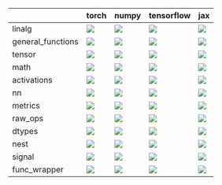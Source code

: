 |                   | torch                                                                                                                                                           | numpy                                                                                                                                                           | tensorflow                                                                                                                                                      | jax                                                                                                                                                             |
|:------------------|:----------------------------------------------------------------------------------------------------------------------------------------------------------------|:----------------------------------------------------------------------------------------------------------------------------------------------------------------|:----------------------------------------------------------------------------------------------------------------------------------------------------------------|:----------------------------------------------------------------------------------------------------------------------------------------------------------------|
| linalg            | <a href="Tensorflow Frontend/submodules/linalg.md" rel="noopener noreferrer" target="_blank"><img src=https://img.shields.io/badge/-failure-red></a>            | <a href="Tensorflow Frontend/submodules/linalg.md" rel="noopener noreferrer" target="_blank"><img src=https://img.shields.io/badge/-failure-red></a>            | <a href="Tensorflow Frontend/submodules/linalg.md" rel="noopener noreferrer" target="_blank"><img src=https://img.shields.io/badge/-failure-red></a>            | <a href="Tensorflow Frontend/submodules/linalg.md" rel="noopener noreferrer" target="_blank"><img src=https://img.shields.io/badge/-failure-red></a>            |
| general_functions | <a href="Tensorflow Frontend/submodules/general_functions.md" rel="noopener noreferrer" target="_blank"><img src=https://img.shields.io/badge/-failure-red></a> | <a href="Tensorflow Frontend/submodules/general_functions.md" rel="noopener noreferrer" target="_blank"><img src=https://img.shields.io/badge/-failure-red></a> | <a href="Tensorflow Frontend/submodules/general_functions.md" rel="noopener noreferrer" target="_blank"><img src=https://img.shields.io/badge/-failure-red></a> | <a href="Tensorflow Frontend/submodules/general_functions.md" rel="noopener noreferrer" target="_blank"><img src=https://img.shields.io/badge/-failure-red></a> |
| tensor            | <a href="Tensorflow Frontend/submodules/tensor.md" rel="noopener noreferrer" target="_blank"><img src=https://img.shields.io/badge/-failure-red></a>            | <a href="Tensorflow Frontend/submodules/tensor.md" rel="noopener noreferrer" target="_blank"><img src=https://img.shields.io/badge/-failure-red></a>            | <a href="Tensorflow Frontend/submodules/tensor.md" rel="noopener noreferrer" target="_blank"><img src=https://img.shields.io/badge/-failure-red></a>            | <a href="Tensorflow Frontend/submodules/tensor.md" rel="noopener noreferrer" target="_blank"><img src=https://img.shields.io/badge/-failure-red></a>            |
| math              | <a href="Tensorflow Frontend/submodules/math.md" rel="noopener noreferrer" target="_blank"><img src=https://img.shields.io/badge/-failure-red></a>              | <a href="Tensorflow Frontend/submodules/math.md" rel="noopener noreferrer" target="_blank"><img src=https://img.shields.io/badge/-failure-red></a>              | <a href="Tensorflow Frontend/submodules/math.md" rel="noopener noreferrer" target="_blank"><img src=https://img.shields.io/badge/-failure-red></a>              | <a href="Tensorflow Frontend/submodules/math.md" rel="noopener noreferrer" target="_blank"><img src=https://img.shields.io/badge/-failure-red></a>              |
| activations       | <a href="Tensorflow Frontend/submodules/activations.md" rel="noopener noreferrer" target="_blank"><img src=https://img.shields.io/badge/-success-success></a>   | <a href="Tensorflow Frontend/submodules/activations.md" rel="noopener noreferrer" target="_blank"><img src=https://img.shields.io/badge/-success-success></a>   | <a href="Tensorflow Frontend/submodules/activations.md" rel="noopener noreferrer" target="_blank"><img src=https://img.shields.io/badge/-success-success></a>   | <a href="Tensorflow Frontend/submodules/activations.md" rel="noopener noreferrer" target="_blank"><img src=https://img.shields.io/badge/-failure-red></a>       |
| nn                | <a href="Tensorflow Frontend/submodules/nn.md" rel="noopener noreferrer" target="_blank"><img src=https://img.shields.io/badge/-failure-red></a>                | <a href="Tensorflow Frontend/submodules/nn.md" rel="noopener noreferrer" target="_blank"><img src=https://img.shields.io/badge/-failure-red></a>                | <a href="Tensorflow Frontend/submodules/nn.md" rel="noopener noreferrer" target="_blank"><img src=https://img.shields.io/badge/-failure-red></a>                | <a href="Tensorflow Frontend/submodules/nn.md" rel="noopener noreferrer" target="_blank"><img src=https://img.shields.io/badge/-failure-red></a>                |
| metrics           | <a href="Tensorflow Frontend/submodules/metrics.md" rel="noopener noreferrer" target="_blank"><img src=https://img.shields.io/badge/-failure-red></a>           | <a href="Tensorflow Frontend/submodules/metrics.md" rel="noopener noreferrer" target="_blank"><img src=https://img.shields.io/badge/-failure-red></a>           | <a href="Tensorflow Frontend/submodules/metrics.md" rel="noopener noreferrer" target="_blank"><img src=https://img.shields.io/badge/-failure-red></a>           | <a href="Tensorflow Frontend/submodules/metrics.md" rel="noopener noreferrer" target="_blank"><img src=https://img.shields.io/badge/-failure-red></a>           |
| raw_ops           | <a href="Tensorflow Frontend/submodules/raw_ops.md" rel="noopener noreferrer" target="_blank"><img src=https://img.shields.io/badge/-failure-red></a>           | <a href="Tensorflow Frontend/submodules/raw_ops.md" rel="noopener noreferrer" target="_blank"><img src=https://img.shields.io/badge/-failure-red></a>           | <a href="Tensorflow Frontend/submodules/raw_ops.md" rel="noopener noreferrer" target="_blank"><img src=https://img.shields.io/badge/-failure-red></a>           | <a href="Tensorflow Frontend/submodules/raw_ops.md" rel="noopener noreferrer" target="_blank"><img src=https://img.shields.io/badge/-failure-red></a>           |
| dtypes            | <a href="Tensorflow Frontend/submodules/dtypes.md" rel="noopener noreferrer" target="_blank"><img src=https://img.shields.io/badge/-success-success></a>        | <a href="Tensorflow Frontend/submodules/dtypes.md" rel="noopener noreferrer" target="_blank"><img src=https://img.shields.io/badge/-success-success></a>        | <a href="Tensorflow Frontend/submodules/dtypes.md" rel="noopener noreferrer" target="_blank"><img src=https://img.shields.io/badge/-success-success></a>        | <a href="Tensorflow Frontend/submodules/dtypes.md" rel="noopener noreferrer" target="_blank"><img src=https://img.shields.io/badge/-failure-red></a>            |
| nest              | <a href="Tensorflow Frontend/submodules/nest.md" rel="noopener noreferrer" target="_blank"><img src=https://img.shields.io/badge/-failure-red></a>              | <a href="Tensorflow Frontend/submodules/nest.md" rel="noopener noreferrer" target="_blank"><img src=https://img.shields.io/badge/-failure-red></a>              | <a href="Tensorflow Frontend/submodules/nest.md" rel="noopener noreferrer" target="_blank"><img src=https://img.shields.io/badge/-failure-red></a>              | <a href="Tensorflow Frontend/submodules/nest.md" rel="noopener noreferrer" target="_blank"><img src=https://img.shields.io/badge/-failure-red></a>              |
| signal            | <a href="Tensorflow Frontend/submodules/signal.md" rel="noopener noreferrer" target="_blank"><img src=https://img.shields.io/badge/-failure-red></a>            | <a href="Tensorflow Frontend/submodules/signal.md" rel="noopener noreferrer" target="_blank"><img src=https://img.shields.io/badge/-failure-red></a>            | <a href="Tensorflow Frontend/submodules/signal.md" rel="noopener noreferrer" target="_blank"><img src=https://img.shields.io/badge/-failure-red></a>            | <a href="Tensorflow Frontend/submodules/signal.md" rel="noopener noreferrer" target="_blank"><img src=https://img.shields.io/badge/-failure-red></a>            |
| func_wrapper      | <a href="Tensorflow Frontend/submodules/func_wrapper.md" rel="noopener noreferrer" target="_blank"><img src=https://img.shields.io/badge/-success-success></a>  | <a href="Tensorflow Frontend/submodules/func_wrapper.md" rel="noopener noreferrer" target="_blank"><img src=https://img.shields.io/badge/-success-success></a>  | <a href="Tensorflow Frontend/submodules/func_wrapper.md" rel="noopener noreferrer" target="_blank"><img src=https://img.shields.io/badge/-success-success></a>  | <a href="Tensorflow Frontend/submodules/func_wrapper.md" rel="noopener noreferrer" target="_blank"><img src=https://img.shields.io/badge/-success-success></a>  |